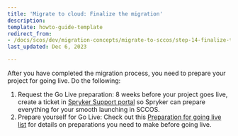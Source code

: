 ```yaml
---
title: 'Migrate to cloud: Finalize the migration'
description:
template: howto-guide-template
redirect_from:
- /docs/scos/dev/migration-concepts/migrate-to-sccos/step-14-finalize-the-migration.html
last_updated: Dec 6, 2023

---
```


After you have completed the migration process, you need to prepare your project for going live.
Do the following:
1. Request the Go Live preparation: 8 weeks before your project goes live, create a ticket in [Spryker Support portal](https://support.spryker.com/) so Spryker can prepare everything for your smooth launching in SCCOS.
2. Prepare yourself for Go Live: Check out this [Preparation for going live list](/docs/ca/dev/preparation-for-going-live.html#eight-weeks-before-go-live) for details on preparations you need to make before going live.
